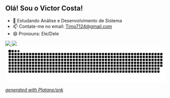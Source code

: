 ## Olá! Sou o Victor Costa!

- 🌱 Estudando Análise e Desenvolvimento de Sistema
- 📫 Contate-me no email: Timo7124@gmail.com
- 😄 Pronouns: Ele/Dele

<div>
  <a href="https://github.com/Timo-111">
  <img height="180em" src="https://github-readme-stats.vercel.app/api?username=Timo-111&show_icons=true&theme=cracul&include_all_commits=true&count_private=true"/>
  <img height="180em" src="https://github-readme-stats.vercel.app/api/top-langs/?username=Timo-111&layout=compact&langs_count=16&theme=dracula"/>
</div>

<div>

  <picture>
  <source media="(prefers-color-scheme: dark)" srcset="https://raw.githubusercontent.com/platane/platane/output/github-contribution-grid-snake-dark.svg">
  <source media="(prefers-color-scheme: light)" srcset="https://raw.githubusercontent.com/platane/platane/output/github-contribution-grid-snake.svg">
  <img alt="github contribution grid snake animation" src="https://raw.githubusercontent.com/platane/platane/output/github-contribution-grid-snake.svg">
</picture>

_generated with [Platane/snk](https://github.com/Platane/snk)_
  
</div>
